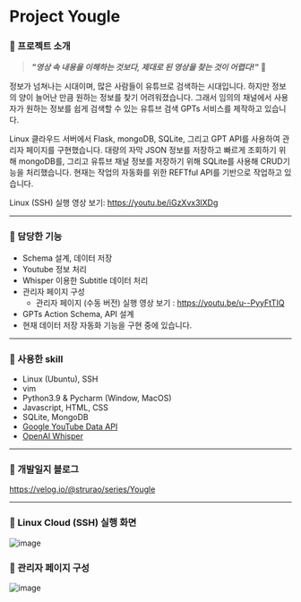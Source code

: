 # Project Yougle
### 📌 프로젝트 소개

>_**"영상 속 내용을 이해하는 것보다, 제대로 된 영상을 찾는 것이 어렵다!"**_ 🧐

정보가 넘쳐나는 시대이며, 많은 사람들이 유튜브로 검색하는 시대입니다. 하지만 정보의 양이 늘어난 만큼 원하는 정보를 찾기 어려워졌습니다. 그래서 임의의 채널에서 사용자가 원하는 정보를 쉽게 검색할 수 있는 유튜브 검색 GPTs 서비스를 제작하고 있습니다. 

Linux 클라우드 서버에서 Flask,  mongoDB, SQLite, 그리고 GPT API를 사용하여 관리자 페이지를 구현했습니다. 
대량의 자막 JSON 정보를 저장하고 빠르게 조회하기 위해 mongoDB를, 그리고 유튜브 채널 정보를 저장하기 위해 SQLite를 사용해 CRUD기능을 처리했습니다. 현재는 작업의 자동화를 위한 REFTful API를 기반으로 작업하고 있습니다.

Linux (SSH) 실행 영상 보기: https://youtu.be/iGzXvx3lXDg

---
### 📌 담당한 기능
- Schema 설계, 데이터 저장
- Youtube 정보 처리 
- Whisper 이용한 Subtitle 데이터 처리 
- 관리자 페이지 구성
  - 관리자 페이지 (수동 버전) 실행 영상 보기 : https://youtu.be/u--PyyFtTIQ
- GPTs Action Schema, API 설계
- 현재 데이터 저장 자동화 기능을 구현 중에 있습니다.

---

### 📌 사용한 skill
- Linux (Ubuntu), SSH
- vim
- Python3.9 & Pycharm (Window, MacOS)
- Javascript, HTML, CSS
- SQLite, MongoDB
- [Google YouTube Data API](https://developers.google.com/youtube/v3)
- [OpenAI Whisper](https://github.com/openai/whisper)

---

### 📌 개발일지 블로그
https://velog.io/@strurao/series/Yougle 

---
### 📌 Linux Cloud (SSH) 실행 화면
![image](https://github.com/strurao/Yougle/assets/126440235/56535241-cceb-40f1-83b2-16dc7a743e53)

### 📌 관리자 페이지 구성
![image](https://github.com/strurao/Yougle/assets/126440235/6c1676e1-32cd-448e-92a5-64c62d8bb52e)
